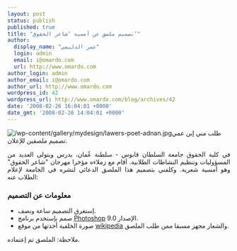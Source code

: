 ```yaml
---
layout: post
status: publish
published: true
title: "تصميم ملصق عن أمسية ‘شاعر الحقوق‘"
author:
  display_name: "عمر الدليمي"
  login: admin
  email: i@omardo.com
  url: http://www.omardo.com
author_login: admin
author_email: i@omardo.com
author_url: http://www.omardo.com
wordpress_id: 42
wordpress_url: http://www.omardo.com/blog/archives/42
date: '2008-02-26 16:04:01 +0000'
date_gmt: '2008-02-26 14:04:01 +0000'
---
```

<p><img alt="/wp-content/gallery/mydesign/lawers-poet-adnan.jpg" title="/wp-content/gallery/mydesign/lawers-poet-adnan.jpg" url="تصميم شاعر الحقوق" />طلب مني إبن عمي تصميم ملصقين للإعلان.</p>
<p align="justify">في كلية الحقوق جامعة السلطان قابوس - سلطنة عُمان، يدرس ويتولى العديد من المسؤوليات وتنظيم النشاطات الطلابية. أقام مع زملاءه مؤخرا مهرجان "شاعر الحقوق" وهو أمسية شعرية. وكلفني بتصميم هذا الملصق الدعائي لنشره في الجامعة<!--more--> لإعلام الطلاب عنه:</p>
<h3>معلومات عن التصميم</h3>
<ul>
<li>إستغرق التصميم ساعة ونصف.</li>
<li>صمم بإستخدم برنامج <a title="برنامج الفوتوشوب" href="http://en.wikipedia.org/wiki/Adobe_Photoshop">Photoshop</a> الإصدار 9.0.</li>
<li>صورة الخلفية أخذتها من موقع <a href="http://en.wikipedia.org">wikipedia</a> والشعار مجهز مسبقا ممن طلب الملصق.</li>
</ul>
<p>ملاحظة: الملصق تم إعتماده.</p>
